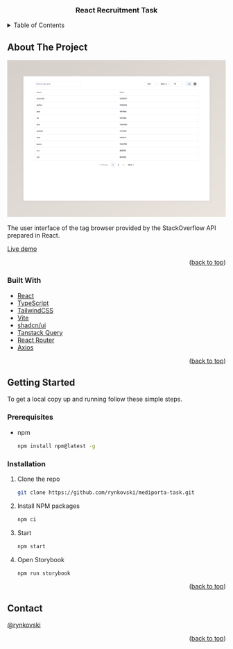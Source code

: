 <br />
<div align="center">

<h3 align="center">React Recruitment Task</h3>

</div>

<details>
  <summary>Table of Contents</summary>
  <ol>
    <li>
      <a href="#about-the-project">About The Project</a>
      <ul>
        <li><a href="#built-with">Built With</a></li>
      </ul>
    </li>
    <li>
      <a href="#getting-started">Getting Started</a>
      <ul>
        <li><a href="#prerequisites">Prerequisites</a></li>
        <li><a href="#installation">Installation</a></li>
      </ul>
    </li>
    <li><a href="#contact">Contact</a></li>
  </ol>
</details>

## About The Project

![Recruitment Task](./public/screenshot.jpeg)

The user interface of the tag browser provided by the StackOverflow API prepared in React.

[Live demo](https://mediporta-task-beta.vercel.app/)

<p align="right">(<a href="#readme-top">back to top</a>)</p>

### Built With

- [React](https://react.dev/)
- [TypeScript](https://www.typescriptlang.org/)
- [TailwindCSS](https://tailwindcss.com/)
- [Vite](https://vitejs.dev/)
- [shadcn/ui](https://ui.shadcn.com/)
- [Tanstack Query](https://tanstack.com/query/latest)
- [React Router](https://reactrouter.com/en/main)
- [Axios](https://axios-http.com/)

<p align="right">(<a href="#readme-top">back to top</a>)</p>

## Getting Started

To get a local copy up and running follow these simple steps.

### Prerequisites

- npm
  ```sh
  npm install npm@latest -g
  ```

### Installation

1. Clone the repo
   ```sh
   git clone https://github.com/rynkovski/mediporta-task.git
   ```
2. Install NPM packages
   ```sh
   npm ci
   ```
3. Start
   ```sh
   npm start
   ```
4. Open Storybook
   ```sh
   npm run storybook
   ```
   <p align="right">(<a href="#readme-top">back to top</a>)</p>

## Contact

[@rynkovski](https://github.com/rynkovski)

<p align="right">(<a href="#readme-top">back to top</a>)</p>
